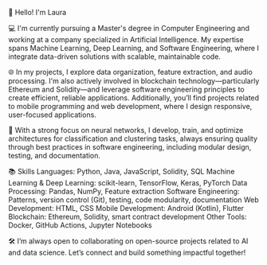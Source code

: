 👋 Hello! I'm Laura

💻 I'm currently pursuing a Master's degree in Computer Engineering and working at a company specialized in Artificial Intelligence. My expertise spans Machine Learning, Deep Learning, and Software Engineering, where I integrate data-driven solutions with scalable, maintainable code.

🌐 In my projects, I explore data organization, feature extraction, and audio processing. I'm also actively involved in blockchain technology—particularly Ethereum and Solidity—and leverage software engineering principles to create efficient, reliable applications. Additionally, you’ll find projects related to mobile programming and web development, where I design responsive, user-focused applications.

🤖 With a strong focus on neural networks, I develop, train, and optimize architectures for classification and clustering tasks, always ensuring quality through best practices in software engineering, including modular design, testing, and documentation.

📚 Skills
    Languages: Python, Java, JavaScript, Solidity, SQL
    Machine Learning & Deep Learning: scikit-learn, TensorFlow, Keras, PyTorch
    Data Processing: Pandas, NumPy, Feature extraction
    Software Engineering: Patterns, version control (Git), testing, code modularity, documentation
    Web Development: HTML, CSS
    Mobile Development: Android (Kotlin), Flutter
    Blockchain: Ethereum, Solidity, smart contract development
    Other Tools: Docker, GitHub Actions, Jupyter Notebooks

🛠️ I’m always open to collaborating on open-source projects related to AI and data science. Let’s connect and build something impactful together!
